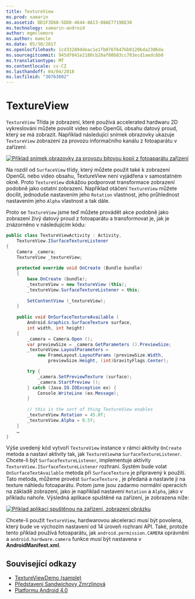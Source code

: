 ```yaml
---
title: TextureView
ms.prod: xamarin
ms.assetid: DD1F3D68-5DD8-4644-8A13-08AE7719DE30
ms.technology: xamarin-android
author: mgmclemore
ms.author: mamcle
ms.date: 05/30/2017
ms.openlocfilehash: 1cd332894deac1e1fb076f647bb0120bda2306da
ms.sourcegitcommit: 945df041e2180cb20af08b83cc703ecd1aedc6b0
ms.translationtype: MT
ms.contentlocale: cs-CZ
ms.lasthandoff: 04/04/2018
ms.locfileid: "30763602"
---
```

# <a name="textureview"></a>TextureView

`TextureView` Třída je zobrazení, které používá accelerated hardwaru 2D vykreslování můžete povolit video nebo OpenGL obsahu datový proud, který se má zobrazit. Například následující snímek obrazovky ukazuje `TextureView` zobrazení za provozu informačního kanálu z fotoaparátu v zařízení:

[![Příklad snímek obrazovky za provozu bitovou kopii z fotoaparátu zařízení](texture-view-images/22-textureviewcamera.png)](texture-view-images/22-textureviewcamera.png#lightbox)

Na rozdíl od `SurfaceView` třídy, který můžete použít také k zobrazení OpenGL nebo video obsahu, TextureView není vyjádřena v samostatném okně.
Proto `TextureView` dokážou podporovat transformace zobrazení podobně jako ostatní zobrazení. Například otáčení `TextureView` můžete docílit, jednoduše nastavením jeho `Rotation` vlastnost, jeho průhlednost nastavením jeho `Alpha` vlastnost a tak dále.

Proto se `TextureView` jsme teď můžete provádět akce podobně jako zobrazení živý datový proud z fotoaparátu a transformovat je, jak je znázorněno v následujícím kódu:

```csharp
public class TextureViewActivity : Activity,
    TextureView.ISurfaceTextureListener
{
    Camera _camera;
    TextureView _textureView;
       
    protected override void OnCreate (Bundle bundle)
    {
        base.OnCreate (bundle);
        _textureView = new TextureView (this);
        _textureView.SurfaceTextureListener = this;
           
        SetContentView (_textureView);
    }
       
    public void OnSurfaceTextureAvailable (
        Android.Graphics.SurfaceTexture surface,
        int width, int height)
    {
        _camera = Camera.Open ();
        var previewSize = _camera.GetParameters ().PreviewSize;
        _textureView.LayoutParameters =
            new FrameLayout.LayoutParams (previewSize.Width,
                previewSize.Height, (int)GravityFlags.Center);

        try {
            _camera.SetPreviewTexture (surface);
            _camera.StartPreview ();
        } catch (Java.IO.IOException ex) {
            Console.WriteLine (ex.Message);
        }
           
        // this is the sort of thing TextureView enables
        _textureView.Rotation = 45.0f;
        _textureView.Alpha = 0.5f;
    }
    …
}
```

Výše uvedený kód vytvoří `TextureView` instance v rámci aktivity `OnCreate` metoda a nastaví aktivity tak, jak `TextureView`na `SurfaceTextureListener`. Chcete-li být `SurfaceTextureListener`, implementuje aktivity `TextureView.ISurfaceTextureListener` rozhraní. Systém bude volat `OnSurfaceTextAvailable` metoda při `SurfaceTexture` je připravený k použití. Tato metoda, můžeme provést `SurfaceTexture` , je předaná a nastavte ji na texture náhledu fotoaparátu. Potom jsme jsou zadarmo normální operacích na základě zobrazení, jako je například nastavení `Rotation` a `Alpha`, jako v příkladu nahoře. Výsledná aplikace spuštěné na zařízení, je zobrazena níže:

[![Příklad aplikaci spuštěnou na zařízení, zobrazení obrázku](texture-view-images/17-textureviewdemo.png)](texture-view-images/17-textureviewdemo.png#lightbox)

Chcete-li použít `TextureView`, hardwarovou akceleraci musí být povolena, který bude ve výchozím nastavení od 14 úroveň rozhraní API. Také, protože tento příklad používá fotoaparátu, jak `android.permission.CAMERA` oprávnění a `android.hardware.camera` funkce musí být nastavena v **AndroidManifest.xml**.



## <a name="related-links"></a>Související odkazy

- [TextureViewDemo (sample)](https://developer.xamarin.com/samples/monodroid/TextureViewDemo/)
- [Představení Sandwichovy Zmrzlinová](http://www.android.com/about/ice-cream-sandwich/)
- [Platformu Android 4.0](http://developer.android.com/sdk/android-4.0.html)
